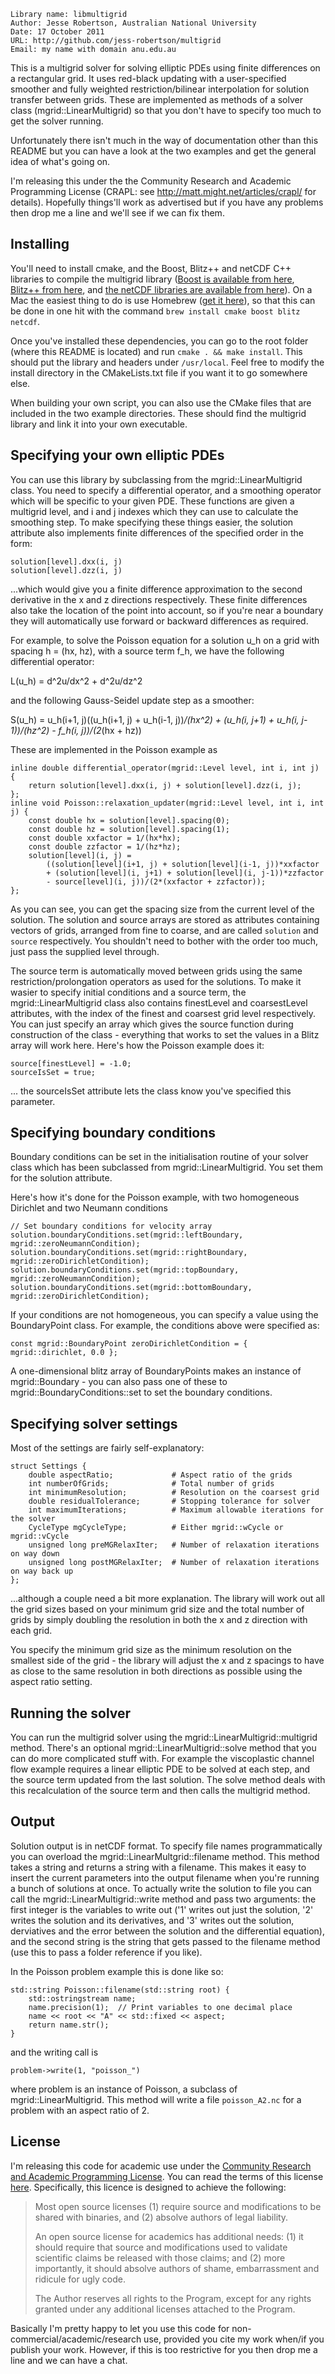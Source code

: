 	Library name: libmultigrid
	Author: Jesse Robertson, Australian National University
	Date: 17 October 2011
	URL: http://github.com/jess-robertson/multigrid
	Email: my name with domain anu.edu.au

This is a multigrid solver for solving elliptic PDEs using finite differences on a rectangular grid. It uses red-black updating with a user-specified smoother and fully weighted restriction/bilinear interpolation for solution transfer between grids. These are implemented as methods of a solver class (mgrid::LinearMultigrid) so that you don't have to specify too much to get the solver running.

Unfortunately there isn't much in the way of documentation other than this README but you can have a look at the two examples and get the general idea of what's going on.

I'm releasing this under the the Community Research and Academic Programming License (CRAPL: see http://matt.might.net/articles/crapl/ for details). Hopefully things'll work as advertised but if you have any problems then drop me a line and we'll see if we can fix them.

Installing
----------

You'll need to install cmake, and the Boost, Blitz++ and netCDF C++ libraries to compile the multigrid library ([Boost is available from here][11], [Blitz++ from here][12], and [the netCDF libraries are available from here][13]). On a Mac the easiest thing to do is use Homebrew ([get it here][14]), so that this can be done in one hit with the command `brew install cmake boost blitz netcdf`.

[11]: www.boost.org/ "Boost homepage"
[12]: http://www.oonumerics.org/blitz/ "Blitz++ homepage"
[13]: http://www.unidata.ucar.edu/downloads/netcdf/index.jsp "NetCDF downloads"
[14]: http://mxcl.github.com/homebrew/ "Homebrew splash page"

Once you've installed these dependencies, you can go to the root folder (where this README is located) and run `cmake . && make install`. This should put the library and headers under `/usr/local`. Feel free to modify the install directory in the CMakeLists.txt file if you want it to go somewhere else.

When building your own script, you can also use the CMake files that are included in the two example directories. These should find the multigrid library and link it into your own executable.

Specifying your own elliptic PDEs
---------------------------------

You can use this library by subclassing from the mgrid::LinearMultigrid class. You need to specify a differential operator, and a smoothing operator which will be specific to your given PDE. These functions are given a multigrid level, and i and j indexes which they can use to calculate the smoothing step. To make specifying these things easier, the solution attribute also implements finite differences of the specified order in the form:

	solution[level].dxx(i, j)
	solution[level].dzz(i, j)

...which would give you a finite difference approximation to the second derivative in the x and z directions respectively. These finite differences also take the location of the point into account, so if you're near a boundary they will automatically use forward or backward differences as required.

For example, to solve the Poisson equation for a solution u_h on a grid with spacing h = (hx, hz), with a source term f_h, we have the following differential operator:

L(u_h) = d^2u/dx^2 + d^2u/dz^2

and the following Gauss-Seidel update step as a smoother:

S(u_h) = u_h(i+1, j)((u_h(i+1, j) + u_h(i-1, j))*/(hx^2)
        + (u_h(i, j+1) + u_h(i, j-1))/(hz^2) 
        - f_h(i, j))/(2*(hx + hz))

These are implemented in the Poisson example as

	inline double differential_operator(mgrid::Level level, int i, int j) {
	    return solution[level].dxx(i, j) + solution[level].dzz(i, j);
	};
	inline void Poisson::relaxation_updater(mgrid::Level level, int i, int j) { 
	    const double hx = solution[level].spacing(0);
	    const double hz = solution[level].spacing(1);
	    const double xxfactor = 1/(hx*hx);
	    const double zzfactor = 1/(hz*hz);
	    solution[level](i, j) = 
	        ((solution[level](i+1, j) + solution[level](i-1, j))*xxfactor
	        + (solution[level](i, j+1) + solution[level](i, j-1))*zzfactor 
	        - source[level](i, j))/(2*(xxfactor + zzfactor));
	};

As you can see, you can get the spacing size from the current level of the solution. The solution and source arrays are stored as attributes containing vectors of grids, arranged from fine to coarse, and are called `solution` and `source` respectively. You shouldn't need to bother with the order too much, just pass the supplied level through.

The source term is automatically moved between grids using the same restriction/prolongation operators as used for the solutions. To make it wasier to specify initial conditions and a source term, the mgrid::LinearMultigrid class also contains finestLevel and coarsestLevel attributes, with the index of the finest and coarsest grid level respectively. You can just specify an array which gives the source function during construction of the class - everything that works to set the values in a Blitz array will work here. Here's how the Poisson example does it:

    source[finestLevel] = -1.0; 
    sourceIsSet = true;   

... the sourceIsSet attribute lets the class know you've specified this parameter.

Specifying boundary conditions
------------------------------

Boundary conditions can be set in the initialisation routine of your solver class which has been subclassed from mgrid::LinearMultigrid. You set them for the solution attribute.

Here's how it's done for the Poisson example, with two homogeneous Dirichlet and two Neumann conditions

	// Set boundary conditions for velocity array 
	solution.boundaryConditions.set(mgrid::leftBoundary,   mgrid::zeroNeumannCondition);
	solution.boundaryConditions.set(mgrid::rightBoundary,  mgrid::zeroDirichletCondition);
	solution.boundaryConditions.set(mgrid::topBoundary,    mgrid::zeroNeumannCondition);    
	solution.boundaryConditions.set(mgrid::bottomBoundary, mgrid::zeroDirichletCondition); 

If your conditions are not homogeneous, you can specify a value using the BoundaryPoint class. For example, the conditions above were specified as:

	const mgrid::BoundaryPoint zeroDirichletCondition = { mgrid::dirichlet, 0.0 };

A one-dimensional blitz array of BoundaryPoints makes an instance of mgrid::Boundary - you can also pass one of these to mgrid::BoundaryConditions::set to set the boundary conditions.

Specifying solver settings
--------------------------

Most of the settings are fairly self-explanatory:

	struct Settings { 
	    double aspectRatio; 			# Aspect ratio of the grids
	    int numberOfGrids; 				# Total number of grids
	    int minimumResolution;			# Resolution on the coarsest grid
	    double residualTolerance;		# Stopping tolerance for solver
	    int maximumIterations;			# Maximum allowable iterations for the solver
	    CycleType mgCycleType;			# Either mgrid::wCycle or mgrid::vCycle
	    unsigned long preMGRelaxIter;	# Number of relaxation iterations on way down
	    unsigned long postMGRelaxIter;	# Number of relaxation iterations on way back up
	};

...although a couple need a bit more explanation. The library will work out all the grid sizes based on your minimum grid size and the total number of grids by simply doubling the resolution in both the x and z direction with each grid. 

You specify the minimum grid size as the minimum resolution on the smallest side of the grid - the library will adjust the x and z spacings to have as close to the same resolution in both directions as possible using the aspect ratio setting.

Running the solver
------------------

You can run the multigrid solver using the mgrid::LinearMultigrid::multigrid method. There's an optional mgrid::LinearMultigrid::solve method that you can do more complicated stuff with. For example the viscoplastic channel flow example requires a linear elliptic PDE to be solved at each step, and the source term updated from the last solution. The solve method deals with this recalculation of the source term and then calls the multigrid method.

Output
------

Solution output is in netCDF format. To specify file names programmatically you can overload the mgrid::LinearMultgrid::filename method. This method takes a string and returns a string with a filename. This makes it easy to insert the current parameters into the output filename when you're running a bunch of solutions at once. To actually write the solution to file you can call the mgrid::LinearMultigrid::write method and pass two arguments: the first integer is the variables to write out ('1' writes out just the solution, '2' writes the solution and its derivatives, and '3' writes out the solution, derviatives and the error between the solution and the differential equation), and the second string is the string that gets passed to the filename method (use this to pass a folder reference if you like).

In the Poisson problem example this is done like so:

	std::string Poisson::filename(std::string root) {
	    std::ostringstream name;  
	    name.precision(1);  // Print variables to one decimal place
	    name << root << "A" << std::fixed << aspect; 
	    return name.str();
	} 

and the writing call is

	problem->write(1, "poisson_")

where problem is an instance of Poisson, a subclass of mgrid::LinearMultigrid. This method will write a file `poisson_A2.nc` for a problem with an aspect ratio of 2.

License
-------

I'm releasing this code for academic use under the [Community Research and Academic Programming License][41]. You can read the terms of this license [here][42]. Specifically, this licence is designed to achieve the following:

> Most open source licenses (1) require source and modifications to be shared with binaries, and (2) absolve authors of legal liability.
>
> An open source license for academics has additional needs: (1) it should require that source and modifications used to validate scientific claims be released with those claims; and (2) more importantly, it should absolve authors of shame, embarrassment and ridicule for ugly code.
>
> The Author reserves all rights to the Program, except for any rights granted under any additional licenses attached to the Program.

Basically I'm pretty happy to let you use this code for non-commercial/academic/research use, provided you cite my work when/if you publish your work. However, if this is too restrictive for you then drop me a line and we can have a chat.

[41]: http://matt.might.net/articles/crapl/ "CRAPL license page"     
[42]: CRAPL_license.html "CRAPL license text"